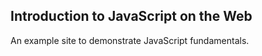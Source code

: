 Introduction to JavaScript on the Web
-------------------------------------

An example site to demonstrate JavaScript fundamentals.
